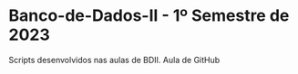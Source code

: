# Banco-de-Dados-II - 1º Semestre de 2023
Scripts desenvolvidos nas aulas de BDII.
  Aula de GitHub

